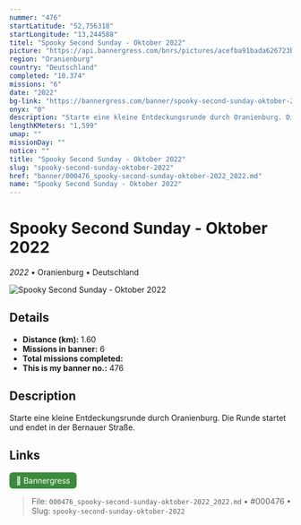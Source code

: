 ```yaml
---
nummer: "476"
startLatitude: "52,756318"
startLongitude: "13,244588"
titel: "Spooky Second Sunday - Oktober 2022"
picture: "https://api.bannergress.com/bnrs/pictures/acefba91bada626723bc788acb785537"
region: "Oranienburg"
country: "Deutschland"
completed: "10.374"
missions: "6"
date: "2022"
bg-link: "https://bannergress.com/banner/spooky-second-sunday-oktober-2022-b212"
onyx: "0"
description: "Starte eine kleine Entdeckungsrunde durch Oranienburg. Die Runde startet und endet in der Bernauer Straße."
lengthKMeters: "1,599"
umap: ""
missionDay: ""
notice: ""
title: "Spooky Second Sunday - Oktober 2022"
slug: "spooky-second-sunday-oktober-2022"
href: "banner/000476_spooky-second-sunday-oktober-2022_2022.md"
name: "Spooky Second Sunday - Oktober 2022"
---
```

# Spooky Second Sunday - Oktober 2022

*2022* • Oranienburg • Deutschland

![Spooky Second Sunday - Oktober 2022](https://api.bannergress.com/bnrs/pictures/acefba91bada626723bc788acb785537)



## Details
- **Distance (km):** 1.60
- **Missions in banner:** 6
- **Total missions completed:** 
- **This is my banner no.:** 476



## Description
Starte eine kleine Entdeckungsrunde durch Oranienburg. Die Runde startet und endet in der Bernauer Straße.



## Links
<a href="https://bannergress.com/banner/spooky-second-sunday-oktober-2022-b212" target="_blank" style="display:inline-block;margin-right:8px;padding:6px 12px;background:#3c8b3c;color:#fff;text-decoration:none;border-radius:6px;">🔗 Bannergress</a>



> File: `000476_spooky-second-sunday-oktober-2022_2022.md` • #000476 • Slug: `spooky-second-sunday-oktober-2022`
